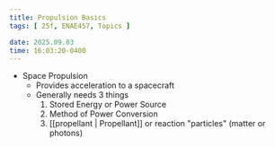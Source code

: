 ```yaml
---
title: Propulsion Basics
tags: [ 25f, ENAE457, Topics ]

date: 2025.09.03
time: 16:03:20-0400
---
```


- Space Propulsion
    - Provides acceleration to a spacecraft
    - Generally needs 3 things
        1. Stored Energy or Power Source
        2. Method of Power Conversion
        3. [[propellant | Propellant]] or reaction "particles" (matter or photons)
